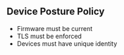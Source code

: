 ## Device Posture Policy
- Firmware must be current
- TLS must be enforced
- Devices must have unique identity
